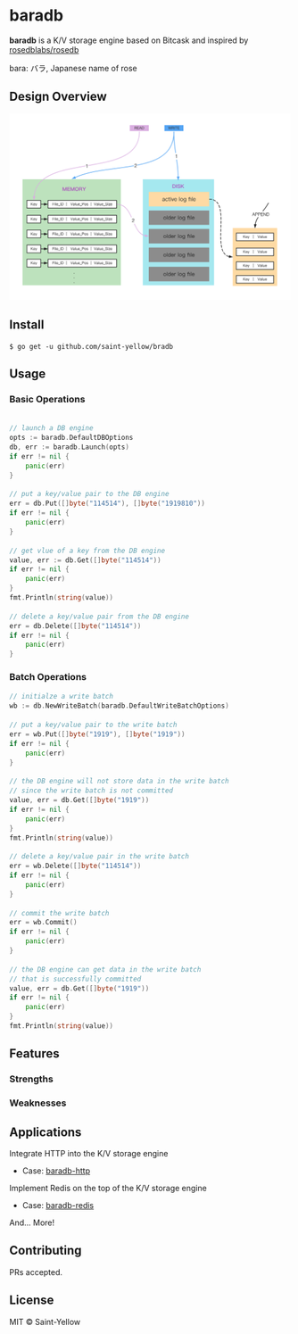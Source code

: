 # baradb

**baradb** is a K/V storage engine based on Bitcask and inspired by [rosedblabs/rosedb](https://github.com/rosedblabs/rosedb)

bara: バラ, Japanese name of rose

## Design Overview 
![design-overview](https://github.com/saint-yellow/baradb/blob/main/documentation/images/design-overview.png)

## Install

```shell 
$ go get -u github.com/saint-yellow/bradb
```

## Usage

### Basic Operations 

```go

// launch a DB engine 
opts := baradb.DefaultDBOptions
db, err := baradb.Launch(opts)
if err != nil {
    panic(err)
}

// put a key/value pair to the DB engine
err = db.Put([]byte("114514"), []byte("1919810"))
if err != nil {
    panic(err)
}

// get vlue of a key from the DB engine  
value, err := db.Get([]byte("114514"))
if err != nil {
    panic(err)
}
fmt.Println(string(value))

// delete a key/value pair from the DB engine
err = db.Delete([]byte("114514"))
if err != nil {
    panic(err)
}
```

### Batch Operations 

```go
// initialze a write batch
wb := db.NewWriteBatch(baradb.DefaultWriteBatchOptions)

// put a key/value pair to the write batch 
err = wb.Put([]byte("1919"), []byte("1919"))
if err != nil {
    panic(err)
}

// the DB engine will not store data in the write batch 
// since the write batch is not committed
value, err = db.Get([]byte("1919"))
if err != nil {
    panic(err)
}
fmt.Println(string(value))

// delete a key/value pair in the write batch 
err = wb.Delete([]byte("114514"))
if err != nil {
    panic(err)
}

// commit the write batch 
err = wb.Commit()
if err != nil {
    panic(err)
}

// the DB engine can get data in the write batch 
// that is successfully committed
value, err = db.Get([]byte("1919"))
if err != nil {
    panic(err)
}
fmt.Println(string(value))
```

## Features

### Strengths 

### Weaknesses

## Applications 

Integrate HTTP into the K/V storage engine 

- Case: [baradb-http](https://github.com/saint-yellow/baradb-http)

Implement Redis on the top of the K/V storage engine

- Case: [baradb-redis](https://github.com/saint-yellow/baradb-redis)

And... More!

## Contributing

PRs accepted.

## License

MIT © Saint-Yellow 
